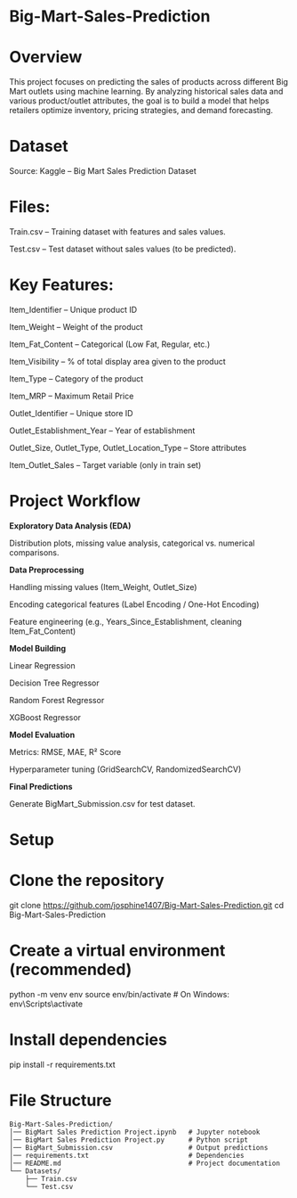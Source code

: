 # Big-Mart-Sales-Prediction

# Overview
This project focuses on predicting the sales of products across different Big Mart outlets using machine learning. By analyzing historical sales data and various product/outlet attributes, the goal is to build a model that helps retailers optimize inventory, pricing strategies, and demand forecasting.

# Dataset

Source: Kaggle – Big Mart Sales Prediction Dataset

# Files:

Train.csv – Training dataset with features and sales values.

Test.csv – Test dataset without sales values (to be predicted).

# Key Features:

Item_Identifier – Unique product ID

Item_Weight – Weight of the product

Item_Fat_Content – Categorical (Low Fat, Regular, etc.)

Item_Visibility – % of total display area given to the product

Item_Type – Category of the product

Item_MRP – Maximum Retail Price

Outlet_Identifier – Unique store ID

Outlet_Establishment_Year – Year of establishment

Outlet_Size, Outlet_Type, Outlet_Location_Type – Store attributes

Item_Outlet_Sales – Target variable (only in train set)

# Project Workflow

 **Exploratory Data Analysis (EDA)**

Distribution plots, missing value analysis, categorical vs. numerical comparisons.

**Data Preprocessing**

Handling missing values (Item_Weight, Outlet_Size)

Encoding categorical features (Label Encoding / One-Hot Encoding)

Feature engineering (e.g., Years_Since_Establishment, cleaning Item_Fat_Content)

**Model Building**

Linear Regression

Decision Tree Regressor

Random Forest Regressor

XGBoost Regressor

**Model Evaluation**

Metrics: RMSE, MAE, R² Score

Hyperparameter tuning (GridSearchCV, RandomizedSearchCV)

**Final Predictions**

Generate BigMart_Submission.csv for test dataset.

# Setup
# Clone the repository
git clone https://github.com/josphine1407/Big-Mart-Sales-Prediction.git
cd Big-Mart-Sales-Prediction

# Create a virtual environment (recommended)
python -m venv env
source env/bin/activate   # On Windows: env\Scripts\activate

# Install dependencies
pip install -r requirements.txt

# File Structure
```
Big-Mart-Sales-Prediction/
│── BigMart Sales Prediction Project.ipynb   # Jupyter notebook
│── BigMart Sales Prediction Project.py      # Python script
│── BigMart_Submission.csv                   # Output predictions
│── requirements.txt                         # Dependencies
│── README.md                                # Project documentation
└── Datasets/
    ├── Train.csv
    └── Test.csv
